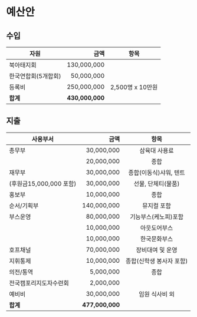 # 예산안

## 수입

| 자원          |              금액 |       항목      |
| ----------- | --------------: | :-----------: |
| 북아태지회       |     130,000,000 |               |
| 한국연합회(5개합회) |      50,000,000 |               |
| 등록비         |     250,000,000 | 2,500명 x 10만원 |
| **합계**      | **430,000,000** |               |

## 지출

| 사용부서               |              금액 |       항목       |
| ------------------ | --------------: | :------------: |
| 총무부                |      30,000,000 |     삼육대 사용료    |
|                    |      20,000,000 |       종합       |
| 재무부                |      30,000,000 |  종합(이동식)샤워, 텐트 |
| (후원금15,000,000 포함) |      30,000,000 |   선물, 단체티(물품)  |
| 홍보부                |      10,000,000 |       종합       |
| 순서/기획부             |     140,000,000 |     뮤지컬 포함     |
| 부스운영               |      80,000,000 |   기능부스(케노피)포함  |
|                    |      10,000,000 |     아웃도어부스     |
|                    |      10,000,000 |     한국문화부스     |
| 호프채널               |      70,000,000 |    장비대여 및 운영   |
| 지휘통제               |      10,000,000 | 종합(신학생 봉사자 포함) |
| 의전/통역              |       5,000,000 |       종합       |
| 전국캠포리지도자수련회        |       2,000,000 |                |
| 예비비                |      30,000,000 |    임원 식사비 외    |
| **합계**             | **477,000,000** |                |
